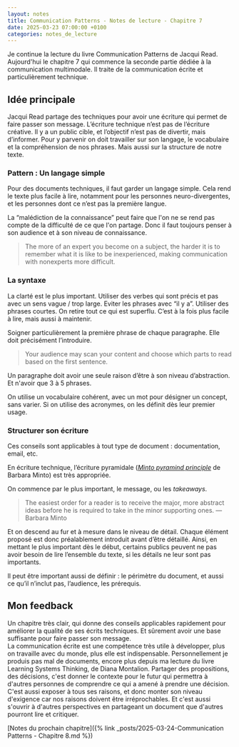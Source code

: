 ```yaml
---
layout: notes
title: Communication Patterns - Notes de lecture - Chapitre 7
date: 2025-03-23 07:00:00 +0100
categories: notes_de_lecture
---
```

Je continue la lecture du livre Communication Patterns de Jacqui Read. 
Aujourd'hui le chapitre 7 qui commence la seconde partie dédiée à la communication multimodale. 
Il traite de la communication écrite et particulièrement technique. 

## Idée principale
Jacqui Read partage des techniques pour avoir une écriture qui permet de faire passer son message. 
L’écriture technique n’est pas de l’écriture créative. 
Il y a un public cible, et l’objectif n’est pas de divertir, mais d’informer. 
Pour y parvenir on doit travailler sur son langage, le vocabulaire et la compréhension de nos phrases. 
Mais aussi sur la structure de notre texte. 

### Pattern : Un langage simple
Pour des documents techniques, il faut garder un langage simple. 
Cela rend le texte plus facile à lire, notamment pour les personnes neuro-divergentes, et les personnes dont ce n’est pas la première langue. 

La “malédiction de la connaissance” peut faire que l'on ne se rend pas compte de la difficulté de ce que l'on partage. 
Donc il faut toujours penser à son audience et à son niveau de connaissance. 

> The more of an expert you become on a subject, the harder it is to remember what it is like to be inexperienced, making communication with nonexperts more difficult.

### La syntaxe
La clarté est le plus important. 
Utiliser des verbes qui sont précis et pas avec un sens vague / trop large. 
Eviter les phrases avec “il y a”. 
Utiliser des phrases courtes. 
On retire tout ce qui est superflu. 
C’est à la fois plus facile à lire, mais aussi à maintenir. 

Soigner particulièrement la première phrase de chaque paragraphe. 
Elle doit précisément l’introduire. 

> Your audience may scan your content and choose which parts to read based on the first sentence.

Un paragraphe doit avoir une seule raison d’être à son niveau d’abstraction. 
Et n'avoir que 3 à 5 phrases. 

On utilise un vocabulaire cohérent, avec un mot pour désigner un concept, sans varier.
Si on utilise des acronymes, on les définit dès leur premier usage. 

### Structurer son écriture
Ces conseils sont applicables à tout type de document : documentation, email, etc. 

En écriture technique, l’écriture pyramidale (*[Minto pyramind principle](https://untools.co/minto-pyramid/)* de Barbara Minto) est très appropriée. 

On commence par le plus important, le message, ou les *takeaways*. 

> The easiest order for a reader is to receive the major, more abstract ideas before he is required to take in the minor supporting ones. — Barbara Minto

Et on descend au fur et à mesure dans le niveau de détail. 
Chaque élément proposé est donc préalablement introduit avant d’être détaillé. 
Ainsi, en mettant le plus important dès le début, certains publics peuvent ne pas avoir besoin de lire l’ensemble du texte, si les détails ne leur sont pas importants. 

Il peut être important aussi de définir : le périmètre du document, et aussi ce qu’il n’inclut pas, l’audience, les prérequis.

## Mon feedback
Un chapitre très clair, qui donne des conseils applicables rapidement pour améliorer la qualité de ses écrits techniques. 
Et sûrement avoir une base suffisante pour faire passer son message.  
La communication écrite est une compétence très utile à développer, plus on travaille avec du monde, plus elle est indispensable. 
Personnellement je produis pas mal de documents, encore plus depuis ma lecture du livre Learning Systems Thinking, de Diana Montalion. 
Partager des propositions, des décisions, c'est donner le contexte pour le futur qui permettra à d'autres personnes de comprendre ce qui a amené à prendre une décision. 
C'est aussi exposer à tous ses raisons, et donc monter son niveau d'exigence car nos raisons doivent être irréprochables. 
Et c'est aussi s'ouvrir à d'autres perspectives en partageant un document que d'autres pourront lire et critiquer. 

[Notes du prochain chapitre]({% link _posts/2025-03-24-Communication Patterns - Chapitre 8.md %})